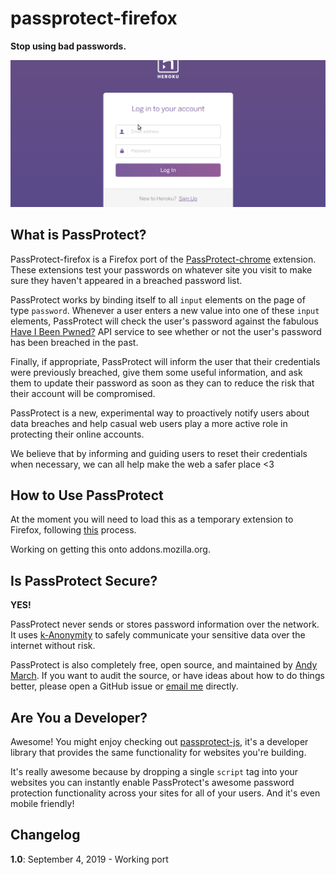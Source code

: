 # passprotect-firefox

**Stop using bad passwords.**

![PassProtect demo](./assets/passprotect.gif)


## What is PassProtect?

PassProtect-firefox is a Firefox port of the
[PassProtect-chrome](https://github.com/OktaSecurityLabs/passprotect-chrome)
extension. These extensions test your passwords on whatever site you visit to
make sure they haven't appeared in a breached password list.

PassProtect works by binding itself to all `input` elements on the page of type
`password`. Whenever a user enters a new value into one of these
`input` elements, PassProtect will check the user's password against
the fabulous [Have I Been Pwned?](https://haveibeenpwned.com) API service to see whether or not
the user's password has been breached in the past.

Finally, if appropriate, PassProtect will inform the user that their credentials
were previously breached, give them some useful information, and ask them to
update their password as soon as they can to reduce the risk that their account
will be compromised.

PassProtect is a new, experimental way to proactively notify users about data
breaches and help casual web users play a more active role in protecting their
online accounts.

We believe that by informing and guiding users to reset their credentials when
necessary, we can all help make the web a safer place &lt;3


## How to Use PassProtect

At the moment you will need to load this as a temporary extension to Firefox,
following [this](https://developer.mozilla.org/en-US/docs/Mozilla/Add-ons/WebExtensions/Temporary_Installation_in_Firefox)
process.

Working on getting this onto addons.mozilla.org.

## Is PassProtect Secure?

**YES!**

PassProtect never sends or stores password information over the network. It uses
[k-Anonymity](https://www.troyhunt.com/ive-just-launched-pwned-passwords-version-2/)
to safely communicate your sensitive data over the internet without risk.

PassProtect is also completely free, open source, and maintained by [Andy March](https://twitter.com/andymarch). If you want to audit the source, or have
ideas about how to do things better, please open a
GitHub issue or [email me](mailto:andy.march@okta.com) directly.


## Are You a Developer?

Awesome! You might enjoy checking out [passprotect-js](https://github.com/oktasecuritylabs/passprotect-js), it's a
developer library that provides the same functionality for websites you're
building.

It's really awesome because by dropping a single `script` tag into your
websites you can instantly enable PassProtect's awesome password protection
functionality across your sites for all of your users. And it's even mobile
friendly!


## Changelog

**1.0**: September 4, 2019
    - Working port
